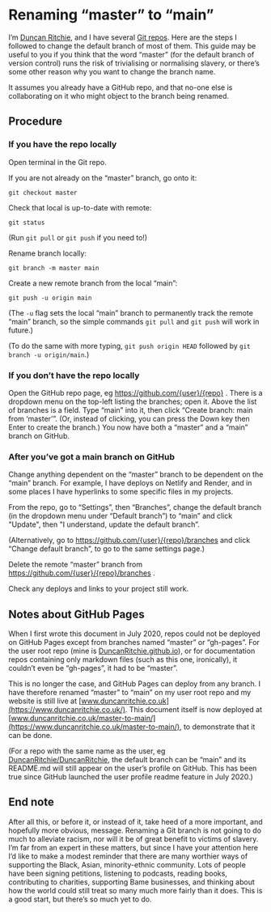 # Renaming “master” to “main”
I’m [Duncan Ritchie](https://www.duncanritchie.co.uk/), and I have several [Git repos](https://github.com/DuncanRitchie). Here are the steps I followed to change the default branch of most of them. This guide may be useful to you if you think that the word “master” (for the default branch of version control) runs the risk of trivialising or normalising slavery, or there’s some other reason why you want to change the branch name.

It assumes you already have a GitHub repo, and that no-one else is collaborating on it who might object to the branch being renamed.

## Procedure
### If you have the repo locally
Open terminal in the Git repo.

If you are not already on the “master” branch, go onto it:

`git checkout master` 

Check that local is up-to-date with remote:

`git status`

(Run `git pull` or `git push` if you need to!)

Rename branch locally:

`git branch -m master main`

Create a new remote branch from the local “main”:

`git push -u origin main`

(The `-u` flag sets the local “main” branch to permanently track the remote “main” branch, so the simple commands `git pull` and `git push` will work in future.)

(To do the same with more typing, `git push origin HEAD` followed by `git branch -u origin/main`.)

### If you don’t have the repo locally
Open the GitHub repo page, eg https://github.com/{user}/{repo} . There is a dropdown menu on the top-left listing the branches; open it. Above the list of branches is a field. Type “main” into it, then click “Create branch: main from ‘master’”. (Or, instead of clicking, you can press the Down key then Enter to create the branch.) You now have both a “master” and a “main” branch on GitHub.

### After you’ve got a main branch on GitHub
Change anything dependent on the “master” branch to be dependent on the “main” branch. For example, I have deploys on Netlify and Render, and in some places I have hyperlinks to some specific files in my projects.

From the repo, go to “Settings”, then “Branches”, change the default branch (in the dropdown menu under “Default branch”) to “main” and click "Update", then "I understand, update the default branch”.

(Alternatively, go to https://github.com/{user}/{repo}/branches and click “Change default branch”, to go to the same settings page.)

Delete the remote “master” branch from https://github.com/{user}/{repo}/branches .

Check any deploys and links to your project still work.

## Notes about GitHub Pages
When I first wrote this document in July 2020, repos could not be deployed on GitHub Pages except from branches named “master” or “gh-pages”. For the user root repo (mine is [DuncanRitchie.github.io](https://github.com/DuncanRitchie/DuncanRitchie.github.io)), or for documentation repos containing only markdown files (such as this one, ironically), it couldn’t even be “gh-pages”, it had to be “master”.

This is no longer the case, and GitHub Pages can deploy from any branch. I have therefore renamed “master” to “main” on my user root repo and my website is still live at [www.duncanritchie.co.uk](https://www.duncanritchie.co.uk/). This document itself is now deployed at [www.duncanritchie.co.uk/master-to-main/](https://www.duncanritchie.co.uk/master-to-main/), to demonstrate that it can be done.

(For a repo with the same name as the user, eg [DuncanRitchie/DuncanRitchie](https://github.com/DuncanRitchie/DuncanRitchie), the default branch can be “main” and its README.md will still appear on the user’s profile on GitHub. This has been true since GitHub launched the user profile readme feature in July 2020.)

## End note
After all this, or before it, or instead of it, take heed of a more important, and hopefully more obvious, message. Renaming a Git branch is not going to do much to alleviate racism, nor will it be of great benefit to victims of slavery. I’m far from an expert in these matters, but since I have your attention here I’d like to make a modest reminder that there are many worthier ways of supporting the Black, Asian, minority-ethnic community. Lots of people have been signing petitions, listening to podcasts, reading books, contributing to charities, supporting Bame businesses, and thinking about how the world could still treat so many much more fairly than it does. This is a good start, but there’s so much yet to do.
